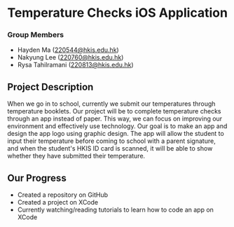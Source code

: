 # Temperature Checks iOS Application
### Group Members
+ Hayden Ma (220544@hkis.edu.hk)
+ Nakyung Lee (220760@hkis.edu.hk)
+ Rysa Tahilramani (220813@hkis.edu.hk)

Project Description
---
When we go in to school, currently we submit our temperatures through temperature booklets. Our project will be to complete temperature checks through an app instead of paper. This way, we can focus on improving our environment and effectively use technology. Our goal is to make an app and design the app logo using graphic design. The app will allow the student to input their temperature before coming to school with a parent signature, and when the student's HKIS ID card is scanned, it will be able to show whether they have submitted their temperature.

Our Progress
---
+ Created a repository on GitHub
+ Created a project on XCode
+ Currently watching/reading tutorials to learn how to code an app on XCode
